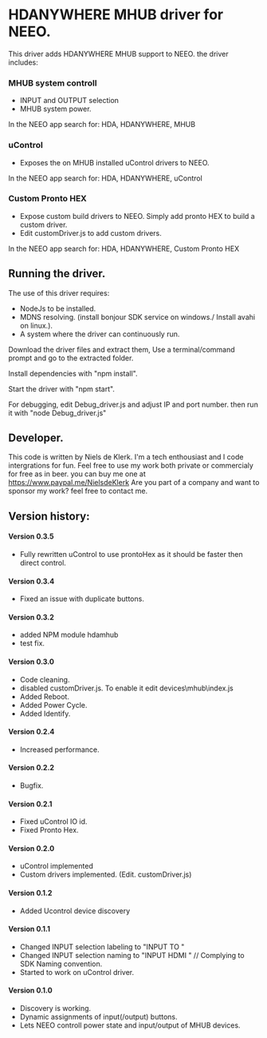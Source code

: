 # HDANYWHERE MHUB driver for NEEO.

This driver adds HDANYWHERE MHUB support to NEEO.
the driver includes:

### MHUB system controll

- INPUT and OUTPUT selection
- MHUB system power.

In the NEEO app search for: HDA, HDANYWHERE, MHUB

### uControl

- Exposes the on MHUB installed uControl drivers to NEEO.

In the NEEO app search for: HDA, HDANYWHERE, uControl

### Custom Pronto HEX

- Expose custom build drivers to NEEO. Simply add pronto HEX to build a custom driver.
- Edit customDriver.js to add custom drivers.

In the NEEO app search for: HDA, HDANYWHERE, Custom Pronto HEX

## Running the driver.

The use of this driver requires:

- NodeJs to be installed.
- MDNS resolving. (install bonjour SDK service on windows./ Install avahi on linux.).
- A system where the driver can continuously run.

Download the driver files and extract them,
Use a terminal/command prompt and go to the extracted folder.

Install dependencies with "npm install".

Start the driver with "npm start".

For debugging,
edit Debug_driver.js and adjust IP and port number.
then run it with "node Debug_driver.js"

## Developer.

This code is written by Niels de Klerk. I'm a tech enthousiast and I code intergrations for fun.
Feel free to use my work both private or commercialy for free as in beer.
you can buy me one at https://www.paypal.me/NielsdeKlerk
Are you part of a company and want to sponsor my work? feel free to contact me.

## Version history:

#### Version 0.3.5

- Fully rewritten uControl to use prontoHex as it should be faster then direct control.

#### Version 0.3.4

- Fixed an issue with duplicate buttons.

#### Version 0.3.2

- added NPM module hdamhub
- test fix.

#### Version 0.3.0

- Code cleaning.
- disabled customDriver.js. To enable it edit devices\mhub\index.js
- Added Reboot.
- Added Power Cycle.
- Added Identify.

#### Version 0.2.4

- Increased performance.

#### Version 0.2.2

- Bugfix.

#### Version 0.2.1

- Fixed uControl IO id.
- Fixed Pronto Hex.

#### Version 0.2.0

- uControl implemented
- Custom drivers implemented. (Edit. customDriver.js)

#### Version 0.1.2

- Added Ucontrol device discovery

#### Version 0.1.1

- Changed INPUT selection labeling to "INPUT <InputId> TO <OutputId>"
- Changed INPUT selection naming to "INPUT HDMI <InputId><OutputId>" // Complying to SDK Naming convention.
- Started to work on uControl driver.

#### Version 0.1.0

- Discovery is working.
- Dynamic assignments of input(/output) buttons.
- Lets NEEO controll power state and input/output of MHUB devices.
